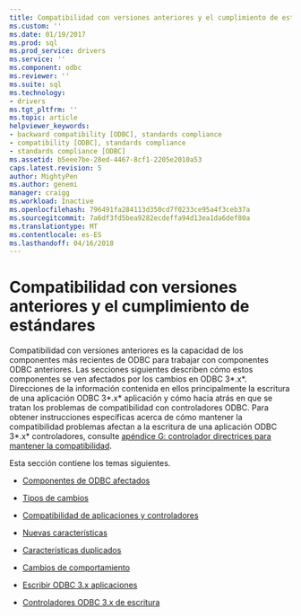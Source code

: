 ```yaml
---
title: Compatibilidad con versiones anteriores y el cumplimiento de estándares | Documentos de Microsoft
ms.custom: ''
ms.date: 01/19/2017
ms.prod: sql
ms.prod_service: drivers
ms.service: ''
ms.component: odbc
ms.reviewer: ''
ms.suite: sql
ms.technology:
- drivers
ms.tgt_pltfrm: ''
ms.topic: article
helpviewer_keywords:
- backward compatibility [ODBC], standards compliance
- compatibility [ODBC], standards compliance
- standards compliance [ODBC]
ms.assetid: b5eee7be-28ed-4467-8cf1-2205e2010a53
caps.latest.revision: 5
author: MightyPen
ms.author: genemi
manager: craigg
ms.workload: Inactive
ms.openlocfilehash: 796491fa284113d350cd7f0233ce95a4f3ceb37a
ms.sourcegitcommit: 7a6df3fd5bea9282ecdeffa94d13ea1da6def80a
ms.translationtype: MT
ms.contentlocale: es-ES
ms.lasthandoff: 04/16/2018
---
```

# <a name="backward-compatibility-and-standards-compliance"></a>Compatibilidad con versiones anteriores y el cumplimiento de estándares
Compatibilidad con versiones anteriores es la capacidad de los componentes más recientes de ODBC para trabajar con componentes ODBC anteriores. Las secciones siguientes describen cómo estos componentes se ven afectados por los cambios en ODBC 3*.x*. Direcciones de la información contenida en ellos principalmente la escritura de una aplicación ODBC 3*.x* aplicación y cómo hacia atrás en que se tratan los problemas de compatibilidad con controladores ODBC. Para obtener instrucciones específicas acerca de cómo mantener la compatibilidad problemas afectan a la escritura de una aplicación ODBC 3*.x* controladores, consulte [apéndice G: controlador directrices para mantener la compatibilidad](../../../odbc/reference/appendixes/appendix-g-driver-guidelines-for-backward-compatibility.md).  
  
 Esta sección contiene los temas siguientes.  
  
-   [Componentes de ODBC afectados](../../../odbc/reference/develop-app/affected-odbc-components.md)  
  
-   [Tipos de cambios](../../../odbc/reference/develop-app/types-of-changes.md)  
  
-   [Compatibilidad de aplicaciones y controladores](../../../odbc/reference/develop-app/application-and-driver-compatibility.md)  
  
-   [Nuevas características](../../../odbc/reference/develop-app/new-features.md)  
  
-   [Características duplicados](../../../odbc/reference/develop-app/duplicated-features.md)  
  
-   [Cambios de comportamiento](../../../odbc/reference/develop-app/behavioral-changes.md)  
  
-   [Escribir ODBC 3.x aplicaciones](../../../odbc/reference/develop-app/writing-odbc-3-x-applications.md)  
  
-   [Controladores ODBC 3.x de escritura](../../../odbc/reference/develop-app/writing-odbc-3-x-drivers.md)
